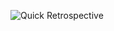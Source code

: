 ![Quick Retrospective](https://user-images.githubusercontent.com/117777055/211399770-ade91161-50a0-44ec-bd36-65427eeef83a.jpg)
